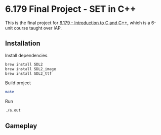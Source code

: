 # 6.179 Final Project - SET in C++
This is the final project for [6.179 - Introduction to C and C++](http://ocw.mit.edu/courses/electrical-engineering-and-computer-science/6-s096-introduction-to-c-and-c-january-iap-2013/), which is a 6-unit course taught over IAP.

## Installation

Install dependencies
```bash
brew install SDL2
brew install SDL2_image
brew install SDL2_ttf
```
Build project
```bash
make
```
Run
```bash
./a.out
```

## Gameplay
